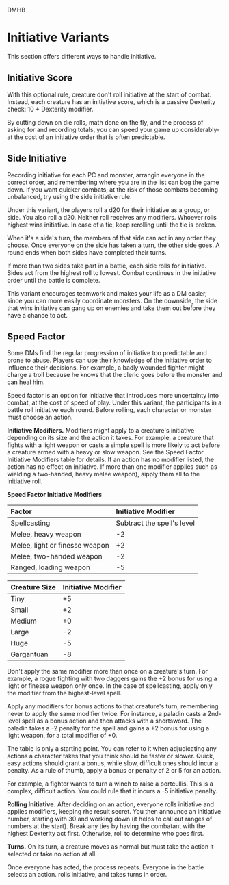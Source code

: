 DMHB
# Initiative Variants

This section offers different ways to handle initiative.

## Initiative Score

With this optional rule, creature don't roll initiative at the start of combat. Instead, each creature has an initiative score, which is a passive Dexterity check: 10 + Dexterity modifier.

By cutting down on die rolls, math done on the fly, and the process of asking for and recording totals, you can speed your game up considerably-at the cost of an initiative order that is often predictable.

## Side Initiative

Recording initiative for each PC and monster, arrangin everyone in the correct order, and remembering where you are in the list can bog the game down. If you want quicker combats, at the risk of those combats becoming unbalanced, try using the side initiative rule.

Under this variant, the players roll a d20 for their initiative as a group, or side. You also roll a d20. Neither roll receives any modifiers. Whoever rolls highest wins initiative. In case of a tie, keep rerolling until the tie
is broken.

When it's a side's turn, the members of that side can act in any order they choose. Once everyone on the side has taken a turn, the other side goes. A round ends when both sides have completed their turns.

If more than two sides take part in a battle, each side rolls for initiative. Sides act from the highest roll to lowest. Combat continues in the initiative order until the battle is complete.

This variant encourages teamwork and makes your life as a DM easier, since you can more easily coordinate monsters. On the downside, the side that wins initiative can gang up on enemies and take them out before they have a chance to act.

## Speed Factor

Some DMs find the regular progression of initiative too predictable and prone to abuse. Players can use their knowledge of the initiative order to influence their decisions. For example, a badly wounded fighter might charge a troll because he knows that the cleric goes before the monster and can heal him.

Speed factor is an option for initiative that introduces more uncertainty into combat, at the cost of speed of play. Under this variant, the participants in a battle roll initiative each round. Before rolling, each character or monster must choose an action.

**Initiative Modifiers.** Modifiers might apply to a creature's initiative depending on its size and the action it takes. For example, a creature that fights with a light weapon or casts a simple spell is more likely to act before a creature armed with a heavy or slow weapon. See the Speed Factor Initiative Modifiers table for details. If an action has no modifier listed, the action has no effect on initiative. If more than one modifier applies
such as wielding a two-handed, heavy melee weapon), aipply them all to the initiative roll.

**Speed Factor Initiative Modifiers**

| Factor | Initiative Modifier |
|:-------|:--------------------|
| Spellcasting | Subtract the spell's level
| Melee, heavy weapon | -2
| Melee, light or finesse weapon | +2
| Melee, two-handed weapon | -2
| Ranged, loading weapon | -5

| Creature Size | Initiative Modifier |
|:--------------|:--------------------|
| Tiny          | +5
| Small         | +2
| Medium        | +0
| Large         | -2
| Huge          | -5
| Gargantuan    | -8

Don't apply the same modifier more than once on a creature's turn. For example, a rogue fighting with two daggers gains the +2 bonus for using a light or finesse weapon only once. In the case of spellcasting, apply only the modifier from the highest-level spell.

Apply any modifiers for bonus actions to that creature's turn, remembering never to apply the same modifier twice. For instance, a paladin casts a 2nd-level spell as a bonus action and then attacks with a shortsword. The paladin takes a -2 penalty for the spell and gains a +2 bonus for using a light weapon, for a total modifier of +0.

The table is only a starting point. You can refer to it when adjudicating any actions a character takes that you think should be faster or slower. Quick, easy actions should grant a bonus, while slow, difficult ones should incur a penalty. As a rule of thumb, apply a bonus or penalty of 2 or 5 for an action.

For example, a fighter wants to turn a winch to raise a portcullis. This is a complex, difficult action. You could rule that it incurs a -5 initiative penalty.

**Rolling Initiative.** After deciding on an action, everyone rolls initiative and applies modifiers, keeping rhe result secret. You then announce an initiative number, starting with 30 and working down (it helps to call out ranges of numbers at the start). Break any ties by having the combatant with the highest Dexterity act first. Otherwise, roll to determine who goes first.

**Turns.** On its turn, a creature moves as normal but must take the action it selected or take no action at all.

Once everyone has acted, the process repeats. Everyone in the battle selects an action. rolls initiative, and takes turns in order.
